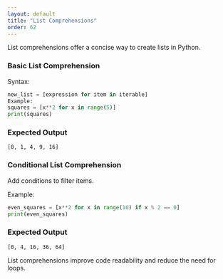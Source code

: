 ```yaml
---
layout: default
title: "List Comprehensions"
order: 62
---
```


List comprehensions offer a concise way to create lists in Python.

### Basic List Comprehension

Syntax:

```python
new_list = [expression for item in iterable]
Example:
squares = [x**2 for x in range(5)]
print(squares)
```

### Expected Output

```plaintext
[0, 1, 4, 9, 16]
```

### Conditional List Comprehension

Add conditions to filter items.

Example:

```python
even_squares = [x**2 for x in range(10) if x % 2 == 0]
print(even_squares)
```

### Expected Output

```plaintext
[0, 4, 16, 36, 64]
```

List comprehensions improve code readability and reduce the need for loops.
